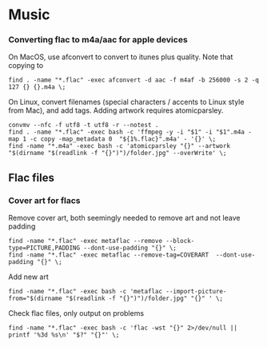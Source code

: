 
# Music

### Converting flac to m4a/aac for apple devices

On MacOS, use afconvert to convert to itunes plus quality. Note that copying to 

```
find . -name "*.flac" -exec afconvert -d aac -f m4af -b 256000 -s 2 -q 127 {} {}.m4a \;
```

On Linux, convert filenames (special characters / accents to Linux style from Mac), and add tags.
Adding artwork requires atomicparsley.
```
convmv --nfc -f utf8 -t utf8 -r --notest .
find . -name "*.flac" -exec bash -c 'ffmpeg -y -i "$1" -i "$1".m4a -map 1 -c copy -map_metadata 0  "${1%.flac}".m4a' - '{}' \;
find -name "*.m4a" -exec bash -c 'atomicparsley "{}" --artwork "$(dirname "$(readlink -f "{}")")/folder.jpg" --overWrite' \;
```

## Flac files

### Cover art for flacs

Remove cover art, both seemingly needed to remove art and not leave padding
```
find -name "*.flac" -exec metaflac --remove --block-type=PICTURE,PADDING --dont-use-padding "{}" \;
find -name "*.flac" -exec metaflac --remove-tag=COVERART  --dont-use-padding "{}" \;
```

Add new art
```
find -name "*.flac" -exec bash -c 'metaflac --import-picture-from="$(dirname "$(readlink -f "{}")")/folder.jpg" "{}" ' \;
```

Check flac files, only output on problems
```
find -name "*.flac" -exec bash -c 'flac -wst "{}" 2>/dev/null || printf '%3d %s\n' "$?" "{}"' \;
```
